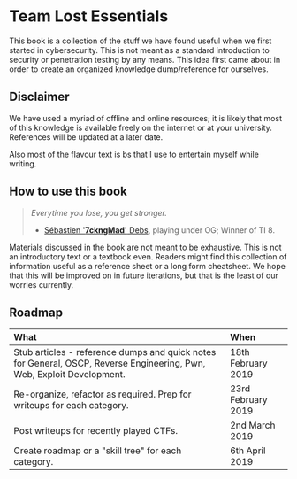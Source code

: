 # Team Lost Essentials

This book is a collection of the stuff we have found useful when we first started in cybersecurity. This is not meant as a standard introduction to security or penetration testing by any means. This idea first came about in order to create an organized knowledge dump/reference for ourselves.

## Disclaimer

We have used a myriad of offline and online resources; it is likely that most of this knowledge is available freely on the internet or at your university. References will be updated at a later date.

Also most of the flavour text is bs that I use to entertain myself while writing.

## How to use this book

> _Everytime you lose, you get stronger._
>
> * [Sébastien '**7ckngMad'** Debs](https://liquipedia.net/dota2/7ckngMad), playing under OG; Winner of TI 8.

Materials discussed in the book are not meant to be exhaustive. This is not an introductory text or a textbook even. Readers might find this collection of information useful as a reference sheet or a long form cheatsheet. We hope that this will be improved on in future iterations, but that is the least of our worries currently.

## Roadmap

| What | When |
| :--- | :--- |
| Stub articles - reference dumps and quick notes for General, OSCP, Reverse Engineering, Pwn, Web, Exploit Development. | 18th February 2019 |
| Re-organize, refactor as required. Prep for writeups for each category. | 23rd February 2019 |
| Post writeups for recently played CTFs. | 2nd March 2019 |
| Create roadmap or a "skill tree" for each category. | 6th April 2019 |



